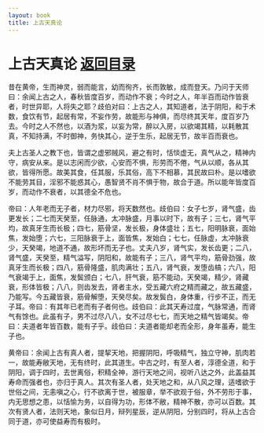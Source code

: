 ```yaml
---
layout: book
title: 上古天真论
---
```


# 上古天真论  [返回目录](https://www.e11520.com/book_suwen)



昔在黄帝，生而神灵，弱而能言，幼而徇齐，长而敦敏，成而登天。乃问于天师曰：余闻上古之人，春秋皆度百岁，而动作不衰；今时之人，年半百而动作皆衰者，时世异耶，人将失之耶？歧伯对曰：上古之人，其知道者，法于阴阳，和于术数，食饮有节，起居有常，不妄作劳，故能形与神俱，而尽终其天年，度百岁乃去。今时之人不然也，以酒为浆，以妄为常，醉以入房，以欲竭其精，以耗散其真，不知持满，不时御神，务快其心，逆于生乐，起居无节，故半百而衰也。

夫上古圣人之教下也，皆谓之虚邪贼风，避之有时，恬惔虚无，真气从之，精神内守，病安从来。是以志闲而少欲，心安而不惧，形劳而不倦，气从以顺，各从其欲，皆得所愿。故美其食，任其服，乐其俗，高下不相慕，其民故曰朴。是以嗜欲不能劳其目，淫邪不能惑其心，愚智贤不肖不惧于物，故合于道。所以能年皆度百岁，而动作不衰者，以其德全不危也。

帝曰：人年老而无子者，材力尽邪，将天数然也。歧伯曰：女子七岁，肾气盛，齿更发长；二七而天癸至，任脉通，太冲脉盛，月事以时下，故有子；三七，肾气平均，故真牙生而长极；四七，筋骨坚，发长极，身体盛壮；五七，阳明脉衰，面始焦，发始堕；六七，三阳脉衰于上，面皆焦，发始白；七七，任脉虚，太冲脉衰少，天癸竭，地道不通，故形坏而无子也。丈夫八岁，肾气实，发长齿更；二八，肾气盛，天癸至，精气溢写，阴阳和，故能有子；三八，肾气平均，筋骨劲强，故真牙生而长极；四八，筋骨隆盛，肌肉满壮；五八，肾气衰，发堕齿槁；六八，阳气衰竭于上，面焦，发鬓颁白；七八，肝气衰，筋不能动，天癸竭，精少，肾藏衰，形体皆极；八八，则齿发去，肾者主水，受五藏六府之精而藏之，故五藏盛，乃能写。今五藏皆衰，筋骨解堕，天癸尽矣。故发鬓白，身体重，行步不正，而无子耳。帝曰：有其年已老而有子者何也。歧伯曰：此其天寿过度，气脉常通，而肾气有馀也。此虽有子，男不过尽八八，女不过尽七七，而天地之精气皆竭矣。帝曰：夫道者年皆百数，能有子乎。歧伯曰：夫道者能却老而全形，身年虽寿，能生子也。

黄帝曰：余闻上古有真人者，提挈天地，把握阴阳，呼吸精气，独立守神，肌肉若一，故能寿敝天地，无有终时，此其道生。中古之时，有至人者，淳德全道，和于阴阳，调于四时，去世离俗，积精全神，游行天地之间，视听八达之外，此盖益其寿命而强者也，亦归于真人。其次有圣人者，处天地之和，从八风之理，适嗜欲于世俗之间，无恚嗔之心，行不欲离于世，被服章，举不欲观于俗，外不劳形于事，内无思想之患，以恬愉为务，以自得为功，形体不敝，精神不散，亦可以百数。其次有贤人者，法则天地，象似日月，辩列星辰，逆从阴阳，分别四时，将从上古合同于道，亦可使益寿而有极时。


